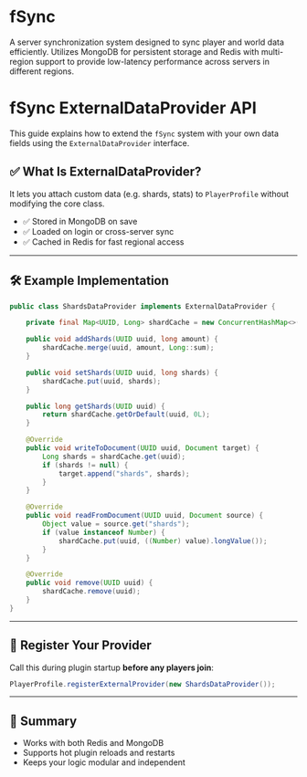 # fSync

A server synchronization system designed to sync player and world data efficiently. Utilizes MongoDB for persistent storage and Redis with multi-region support to provide low-latency performance across servers in different regions.

# fSync ExternalDataProvider API

This guide explains how to extend the `fSync` system with your own data fields using the `ExternalDataProvider` interface.

## ✅ What Is ExternalDataProvider?

It lets you attach custom data (e.g. shards, stats) to `PlayerProfile` without modifying the core class.

- ✅ Stored in MongoDB on save
- ✅ Loaded on login or cross-server sync
- ✅ Cached in Redis for fast regional access

---

## 🛠️ Example Implementation

```java
public class ShardsDataProvider implements ExternalDataProvider {

    private final Map<UUID, Long> shardCache = new ConcurrentHashMap<>();

    public void addShards(UUID uuid, long amount) {
        shardCache.merge(uuid, amount, Long::sum);
    }

    public void setShards(UUID uuid, long shards) {
        shardCache.put(uuid, shards);
    }

    public long getShards(UUID uuid) {
        return shardCache.getOrDefault(uuid, 0L);
    }

    @Override
    public void writeToDocument(UUID uuid, Document target) {
        Long shards = shardCache.get(uuid);
        if (shards != null) {
            target.append("shards", shards);
        }
    }

    @Override
    public void readFromDocument(UUID uuid, Document source) {
        Object value = source.get("shards");
        if (value instanceof Number) {
            shardCache.put(uuid, ((Number) value).longValue());
        }
    }

    @Override
    public void remove(UUID uuid) {
        shardCache.remove(uuid);
    }
}
```

---

## 🧩 Register Your Provider

Call this during plugin startup **before any players join**:

```java
PlayerProfile.registerExternalProvider(new ShardsDataProvider());
```

---

## 📌 Summary

- Works with both Redis and MongoDB
- Supports hot plugin reloads and restarts
- Keeps your logic modular and independent
